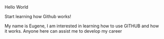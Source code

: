 Hello World

Start learning how Github works!

My name is Eugene, I am interested in learning how to use GITHUB and how it works. 
Anyone here can assist me to develop my career 
